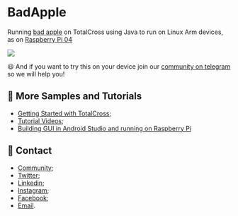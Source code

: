 # BadApple
Running [bad apple](https://www.youtube.com/watch?v=9lNZ_Rnr7Jc) on TotalCross using Java to run on Linux Arm devices, as on [Raspberry Pi 04](https://www.youtube.com/watch?v=nH76xxLKcpI&feature=youtu.be)

![](https://github.com/TotalCross/BadApple/blob/master/bad-apple-totalcross.gif)

:smiley: And if you want to try this on your device join our [community on telegram](https://t.me/totalcrosscommunity) so we will help you!

## 📖 More Samples and Tutorials 
* [Getting Started with TotalCross](https://learn.totalcross.com/documentation/get-started);
* [Tutorial Videos](https://www.youtube.com/channel/UCSXUBRBC4Ec3_o9R7-3XX-w);
* [Building GUI in Android Studio and running on Raspberry Pi](https://www.youtube.com/watch?v=7o3p14wQPsE)

## 📢 Contact
* [Community](https://t.me/totalcrosscommunity);
* [Twitter](https://twitter.com/totalcross);
* [Linkedin](https://linkedin.com/company/totalcross);
* [Instagram](https://www.instagram.com/totalcross/);
* [Facebook](www.facebook.com/TotalCross/);
* [Email](mailto:vaneska.sousa@totalcross.com).
